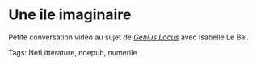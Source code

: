 # Une île imaginaire

Petite conversation vidéo au sujet de [*Genius Locus*](/genius-locus/) avec Isabelle Le Bal.

Tags: NetLittérature, noepub, numerile